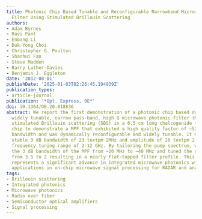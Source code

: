 ```yaml
---
title: Photonic Chip Based Tunable and Reconfigurable Narrowband Microwave Photonic
  Filter Using Stimulated Brillouin Scattering
authors:
- Adam Byrnes
- Ravi Pant
- Enbang Li
- Duk-Yong Choi
- Christopher G. Poulton
- Shanhui Fan
- Steve Madden
- Barry Luther-Davies
- Benjamin J. Eggleton
date: '2012-08-01'
publishDate: '2025-01-03T02:26:45.194939Z'
publication_types:
- article-journal
publication: '*Opt. Express, OE*'
doi: 10.1364/OE.20.018836
abstract: We report the first demonstration of a photonic chip based dynamically reconfigurable,
  widely tunable, narrow pass-band, high Q microwave photonic filter (MPF). We exploit
  stimulated Brillouin scattering (SBS) in a 6.5 cm long chalcogenide (As2S3) photonic
  chip to demonstrate a MPF that exhibited a high quality factor of ~520 and narrow
  bandwidth and was dynamically reconfigurable and widely tunable. It maintained a
  stable 3 dB bandwidth of 23 textpm 2MHz and amplitude of 20 textpm 2 dB over a large
  frequency tuning range of 2-12 GHz. By tailoring the pump spectrum, we reconfigured
  the 3 dB bandwidth of the MPF from ~20 MHz to ~40 MHz and tuned the shape factor
  from 3.5 to 2 resulting in a nearly flat-topped filter profile. This demonstration
  represents a significant advance in integrated microwave photonics with potential
  applications in on-chip microwave signal processing for RADAR and analogue communications.
tags:
- Brillouin scattering
- Integrated photonics
- Microwave photonics
- Radio over fiber
- Semiconductor optical amplifiers
- Signal processing
---
```

